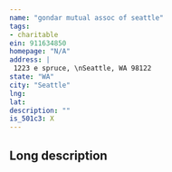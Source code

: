 ```yaml
---
name: "gondar mutual assoc of seattle"
tags:
- charitable
ein: 911634850
homepage: "N/A"
address: |
 1223 e spruce, \nSeattle, WA 98122
state: "WA"
city: "Seattle"
lng: 
lat: 
description: ""
is_501c3: X
---
```


## Long description


